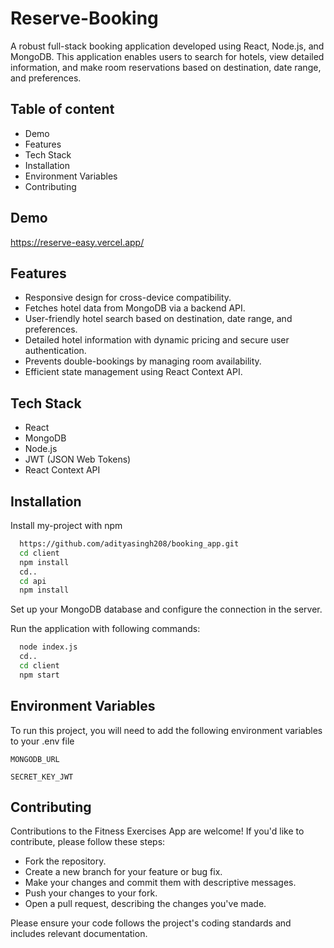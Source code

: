 
# Reserve-Booking

A robust full-stack booking application developed using React, Node.js, and MongoDB. This application enables users to search for hotels, view detailed information, and make room reservations based on destination, date range, and preferences.

## Table of content
- Demo
- Features
- Tech Stack
- Installation
- Environment Variables
- Contributing

## Demo

https://reserve-easy.vercel.app/


## Features

- Responsive design for cross-device compatibility.
- Fetches hotel data from MongoDB via a backend API.
- User-friendly hotel search based on destination, date range, and preferences.
- Detailed hotel information with dynamic pricing and secure user authentication.
- Prevents double-bookings by managing room availability.
- Efficient state management using React Context API.


## Tech Stack

- React
- MongoDB
- Node.js
- JWT (JSON Web Tokens)
- React Context API



## Installation

Install my-project with npm

```bash
  https://github.com/adityasingh208/booking_app.git
  cd client 
  npm install
  cd..
  cd api
  npm install
```
Set up your MongoDB database and configure the connection in the server.

Run the application with following commands:

```bash
  node index.js
  cd..
  cd client
  npm start
```
  
  

## Environment Variables

To run this project, you will need to add the following environment variables to your .env file

`MONGODB_URL`

`SECRET_KEY_JWT`


## Contributing

Contributions to the Fitness Exercises App are welcome! If you'd like to contribute, please follow these steps:

- Fork the repository.
- Create a new branch for your feature or bug fix.
- Make your changes and commit them with descriptive messages.
- Push your changes to your fork.
- Open a pull request, describing the changes you've made.

Please ensure your code follows the project's coding standards and includes relevant documentation.
